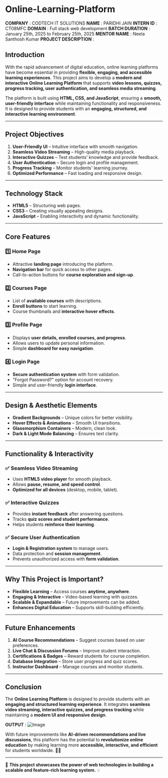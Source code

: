 # Online-Learning-Platform

**COMPANY** : CODTECH IT SOLUTIONS
**NAME** : PARIDHI JAIN
**INTERN ID** : CT08MFC
**DOMAIN** : Full stack web development
**BATCH DURATION** : January 25th, 2025 to February 25th, 2025
**MENTOR NAME** :  Neela Santhosh Kumar
**PROJECT DESCRIPTION** :

## **Introduction**  
With the rapid advancement of digital education, online learning platforms have become essential in providing **flexible, engaging, and accessible learning experiences**. This project aims to develop a **modern and interactive Online Learning Platform** that supports **video lessons, quizzes, progress tracking, user authentication, and seamless media streaming**.  

The platform is built using **HTML, CSS, and JavaScript**, ensuring a **smooth, user-friendly interface** while maintaining functionality and responsiveness. It is designed to provide students with an **engaging, structured, and interactive learning environment**.

---

## **Project Objectives**  
1. **User-Friendly UI** – Intuitive interface with smooth navigation.  
2. **Seamless Video Streaming** – High-quality media playback.  
3. **Interactive Quizzes** – Test students’ knowledge and provide feedback.  
4. **User Authentication** – Secure login and profile management.  
5. **Progress Tracking** – Monitor students' learning journey.  
6. **Optimized Performance** – Fast loading and responsive design.  

---

## **Technology Stack**  
- **HTML5** – Structuring web pages.  
- **CSS3** – Creating visually appealing designs.  
- **JavaScript** – Enabling interactivity and dynamic functionality.  

---

## **Core Features**  

### **1️⃣ Home Page**  
- Attractive **landing page** introducing the platform.  
- **Navigation bar** for quick access to other pages.  
- Call-to-action buttons for **course exploration and sign-up**.  

### **2️⃣ Courses Page**  
- List of **available courses** with descriptions.  
- **Enroll buttons** to start learning.  
- Course thumbnails and **interactive hover effects**.  

### **3️⃣ Profile Page**  
- Displays **user details, enrolled courses, and progress**.  
- Allows users to update personal information.  
- Simple **dashboard for easy navigation**.  

### **4️⃣ Login Page**  
- **Secure authentication system** with form validation.  
- "Forgot Password?" option for account recovery.  
- Simple and user-friendly **login interface**.  

---

## **Design & Aesthetic Elements**  
- **Gradient Backgrounds** – Unique colors for better visibility.  
- **Hover Effects & Animations** – Smooth UI transitions.  
- **Glassmorphism Containers** – Modern, clean look.  
- **Dark & Light Mode Balancing** – Ensures text clarity.  

---

## **Functionality & Interactivity**  

### ✅ **Seamless Video Streaming**  
- Uses **HTML5 video player** for smooth playback.  
- Allows **pause, resume, and speed control**.  
- **Optimized for all devices** (desktop, mobile, tablet).  

### ✅ **Interactive Quizzes**  
- Provides **instant feedback** after answering questions.  
- Tracks **quiz scores and student performance**.  
- Helps students **reinforce their learning**.  

### ✅ **Secure User Authentication**  
- **Login & Registration system** to manage users.  
- Data protection and **session management**.  
- Prevents unauthorized access with **form validation**.  

---

## **Why This Project is Important?**  
- **Flexible Learning** – Access courses **anytime, anywhere**.  
- **Engaging & Interactive** – Video-based learning with quizzes.  
- **Scalable & Expandable** – Future improvements can be added.  
- **Enhances Digital Education** – Supports skill-building efficiently.  

---

## **Future Enhancements**  
1. **AI Course Recommendations** – Suggest courses based on user preferences.  
2. **Live Chat & Discussion Forums** – Improve student interaction.  
3. **Certifications & Badges** – Reward students for course completion.  
4. **Database Integration** – Store user progress and quiz scores.  
5. **Instructor Dashboard** – Manage courses and monitor students.  

---

## **Conclusion**  
The **Online Learning Platform** is designed to provide students with an **engaging and structured learning experience**. It integrates **seamless video streaming, interactive quizzes, and progress tracking** while maintaining a **modern UI and responsive design**.  


**OUTPUT** : ![Image](https://github.com/user-attachments/assets/5c5b6cf5-1184-4117-8987-1f588ad03021)

With future improvements like **AI-driven recommendations and live discussions**, this platform has the potential to **revolutionize online education** by making learning more **accessible, interactive, and efficient** for students worldwide. 🚀🔥  

---

🔹 **This project showcases the power of web technologies in building a scalable and feature-rich learning system.** 💡
